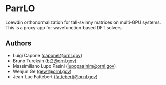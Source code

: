 ParrLO
======

Loewdin orthonormalization for tall-skinny matrices on multi-GPU systems.
This is a proxy-app for wavefunction based DFT solvers.

Authors
-------

 * Luigi Capone (caponel@ornl.gov)
 * Bruno Turcksin (bt2@ornl.gov)
 * Massimiliano Lupo Pasini (lupopasinim@ornl.gov)
 * Wenjun Ge (gew1@ornl.gov)
 * Jean-Luc Fattebert (fattebertj@ornl.gov)